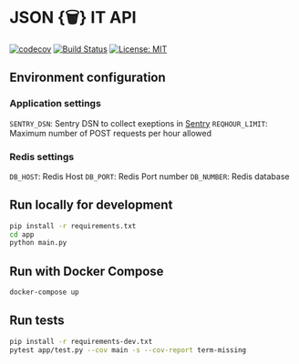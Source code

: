 # JSON {🗑} IT API

[![codecov](https://codecov.io/gh/jsonbinit/jsonbinit-api/branch/master/graph/badge.svg)](https://codecov.io/gh/jsonbinit/jsonbinit-api)
[![Build Status](https://travis-ci.org/jsonbinit/jsonbinit-api.svg?branch=master)](https://travis-ci.org/jsonbinit/jsonbinit-api)
[![License: MIT](https://img.shields.io/badge/License-MIT-blue.svg)](https://github.com/jsonbinit/jsonbinit-api/blob/master/LICENSE)

## Environment configuration

### Application settings

`SENTRY_DSN`: Sentry DSN to collect exeptions in [Sentry](https://sentry.io/)
`REQHOUR_LIMIT`: Maximum number of POST requests per hour allowed

### Redis settings

`DB_HOST`: Redis Host
`DB_PORT`: Redis Port number
`DB_NUMBER`: Redis database

## Run locally for development

```sh
pip install -r requirements.txt
cd app
python main.py
```

## Run with Docker Compose

```sh
docker-compose up
```

## Run tests

```sh
pip install -r requirements-dev.txt
pytest app/test.py --cov main -s --cov-report term-missing
```
